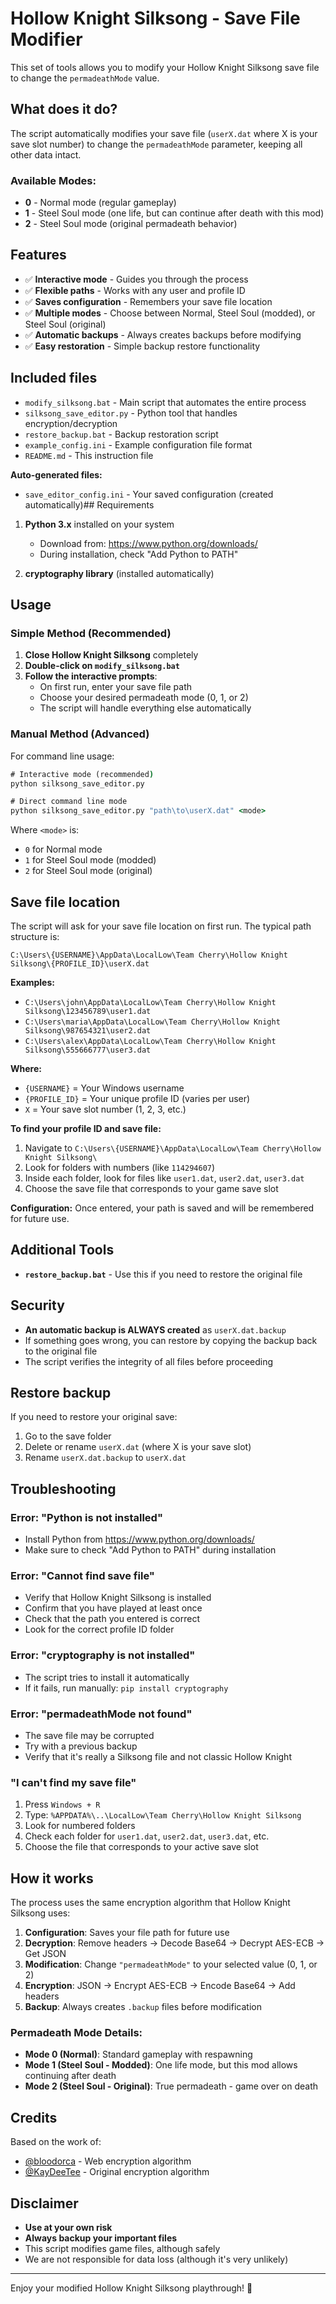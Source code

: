 # Hollow Knight Silksong - Save File Modifier

This set of tools allows you to modify your Hollow Knight Silksong save file to change the `permadeathMode` value.

## What does it do?

The script automatically modifies your save file (`userX.dat` where X is your save slot number) to change the `permadeathMode` parameter, keeping all other data intact.

### Available Modes:

- **0** - Normal mode (regular gameplay)
- **1** - Steel Soul mode (one life, but can continue after death with this mod)
- **2** - Steel Soul mode (original permadeath behavior)

## Features

- ✅ **Interactive mode** - Guides you through the process
- ✅ **Flexible paths** - Works with any user and profile ID
- ✅ **Saves configuration** - Remembers your save file location
- ✅ **Multiple modes** - Choose between Normal, Steel Soul (modded), or Steel Soul (original)
- ✅ **Automatic backups** - Always creates backups before modifying
- ✅ **Easy restoration** - Simple backup restore functionality

## Included files

- `modify_silksong.bat` - Main script that automates the entire process
- `silksong_save_editor.py` - Python tool that handles encryption/decryption
- `restore_backup.bat` - Backup restoration script
- `example_config.ini` - Example configuration file format
- `README.md` - This instruction file

**Auto-generated files:**

- `save_editor_config.ini` - Your saved configuration (created automatically)## Requirements

1. **Python 3.x** installed on your system

   - Download from: https://www.python.org/downloads/
   - During installation, check "Add Python to PATH"

2. **cryptography library** (installed automatically)

## Usage

### Simple Method (Recommended)

1. **Close Hollow Knight Silksong** completely
2. **Double-click on `modify_silksong.bat`**
3. **Follow the interactive prompts**:
   - On first run, enter your save file path
   - Choose your desired permadeath mode (0, 1, or 2)
   - The script will handle everything else automatically

### Manual Method (Advanced)

For command line usage:

```cmd
# Interactive mode (recommended)
python silksong_save_editor.py

# Direct command line mode
python silksong_save_editor.py "path\to\userX.dat" <mode>
```

Where `<mode>` is:

- `0` for Normal mode
- `1` for Steel Soul mode (modded)
- `2` for Steel Soul mode (original)

## Save file location

The script will ask for your save file location on first run. The typical path structure is:

```
C:\Users\{USERNAME}\AppData\LocalLow\Team Cherry\Hollow Knight Silksong\{PROFILE_ID}\userX.dat
```

**Examples:**

- `C:\Users\john\AppData\LocalLow\Team Cherry\Hollow Knight Silksong\123456789\user1.dat`
- `C:\Users\maria\AppData\LocalLow\Team Cherry\Hollow Knight Silksong\987654321\user2.dat`
- `C:\Users\alex\AppData\LocalLow\Team Cherry\Hollow Knight Silksong\555666777\user3.dat`

**Where:**

- `{USERNAME}` = Your Windows username
- `{PROFILE_ID}` = Your unique profile ID (varies per user)
- `X` = Your save slot number (1, 2, 3, etc.)

**To find your profile ID and save file:**

1. Navigate to `C:\Users\{USERNAME}\AppData\LocalLow\Team Cherry\Hollow Knight Silksong\`
2. Look for folders with numbers (like `114294607`)
3. Inside each folder, look for files like `user1.dat`, `user2.dat`, `user3.dat`
4. Choose the save file that corresponds to your game save slot

**Configuration:** Once entered, your path is saved and will be remembered for future use.

## Additional Tools

- **`restore_backup.bat`** - Use this if you need to restore the original file

## Security

- **An automatic backup is ALWAYS created** as `userX.dat.backup`
- If something goes wrong, you can restore by copying the backup back to the original file
- The script verifies the integrity of all files before proceeding

## Restore backup

If you need to restore your original save:

1. Go to the save folder
2. Delete or rename `userX.dat` (where X is your save slot)
3. Rename `userX.dat.backup` to `userX.dat`

## Troubleshooting

### Error: "Python is not installed"

- Install Python from https://www.python.org/downloads/
- Make sure to check "Add Python to PATH" during installation

### Error: "Cannot find save file"

- Verify that Hollow Knight Silksong is installed
- Confirm that you have played at least once
- Check that the path you entered is correct
- Look for the correct profile ID folder

### Error: "cryptography is not installed"

- The script tries to install it automatically
- If it fails, run manually: `pip install cryptography`

### Error: "permadeathMode not found"

- The save file may be corrupted
- Try with a previous backup
- Verify that it's really a Silksong file and not classic Hollow Knight

### "I can't find my save file"

1. Press `Windows + R`
2. Type: `%APPDATA%\..\LocalLow\Team Cherry\Hollow Knight Silksong`
3. Look for numbered folders
4. Check each folder for `user1.dat`, `user2.dat`, `user3.dat`, etc.
5. Choose the file that corresponds to your active save slot

## How it works

The process uses the same encryption algorithm that Hollow Knight Silksong uses:

1. **Configuration**: Saves your file path for future use
2. **Decryption**: Remove headers → Decode Base64 → Decrypt AES-ECB → Get JSON
3. **Modification**: Change `"permadeathMode"` to your selected value (0, 1, or 2)
4. **Encryption**: JSON → Encrypt AES-ECB → Encode Base64 → Add headers
5. **Backup**: Always creates `.backup` files before modification

### Permadeath Mode Details:

- **Mode 0 (Normal)**: Standard gameplay with respawning
- **Mode 1 (Steel Soul - Modded)**: One life mode, but this mod allows continuing after death
- **Mode 2 (Steel Soul - Original)**: True permadeath - game over on death

## Credits

Based on the work of:

- [@bloodorca](https://github.com/bloodorca/hollow) - Web encryption algorithm
- [@KayDeeTee](https://github.com/KayDeeTee/Hollow-Knight-SaveManager) - Original encryption algorithm

## Disclaimer

- **Use at your own risk**
- **Always backup your important files**
- This script modifies game files, although safely
- We are not responsible for data loss (although it's very unlikely)

---

Enjoy your modified Hollow Knight Silksong playthrough! 🦋
